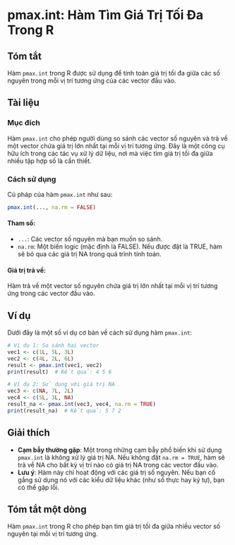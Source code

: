 <!--
Meta Description: # pmax.int: Hàm Tìm Giá Trị Tối Đa Trong R ## Tóm tắt Hàm `pmax.int` trong R được sử dụng để tính toán giá trị tối đa giữa các số nguyên trong mỗi vị ...
Meta Keywords: giá, trị, pmax, int, hàm
-->

# pmax.int: Hàm Tìm Giá Trị Tối Đa Trong R

## Tóm tắt
Hàm `pmax.int` trong R được sử dụng để tính toán giá trị tối đa giữa các số nguyên trong mỗi vị trí tương ứng của các vector đầu vào.

## Tài liệu
### Mục đích
Hàm `pmax.int` cho phép người dùng so sánh các vector số nguyên và trả về một vector chứa giá trị lớn nhất tại mỗi vị trí tương ứng. Đây là một công cụ hữu ích trong các tác vụ xử lý dữ liệu, nơi mà việc tìm giá trị tối đa giữa nhiều tập hợp số là cần thiết.

### Cách sử dụng
Cú pháp của hàm `pmax.int` như sau:

```R
pmax.int(..., na.rm = FALSE)
```

#### Tham số:
- `...`: Các vector số nguyên mà bạn muốn so sánh.
- `na.rm`: Một biến logic (mặc định là FALSE). Nếu được đặt là TRUE, hàm sẽ bỏ qua các giá trị NA trong quá trình tính toán.

#### Giá trị trả về:
Hàm trả về một vector số nguyên chứa giá trị lớn nhất tại mỗi vị trí tương ứng trong các vector đầu vào.

## Ví dụ
Dưới đây là một số ví dụ cơ bản về cách sử dụng hàm `pmax.int`:

```R
# Ví dụ 1: So sánh hai vector
vec1 <- c(1L, 5L, 3L)
vec2 <- c(4L, 2L, 6L)
result <- pmax.int(vec1, vec2)
print(result)  # Kết quả: 4 5 6

# Ví dụ 2: Sử dụng với giá trị NA
vec3 <- c(NA, 7L, 2L)
vec4 <- c(5L, 3L, NA)
result_na <- pmax.int(vec3, vec4, na.rm = TRUE)
print(result_na)  # Kết quả: 5 7 2
```

## Giải thích
- **Cạm bẫy thường gặp**: Một trong những cạm bẫy phổ biến khi sử dụng `pmax.int` là không xử lý giá trị NA. Nếu không đặt `na.rm = TRUE`, hàm sẽ trả về NA cho bất kỳ vị trí nào có giá trị NA trong các vector đầu vào.
- **Lưu ý**: Hàm này chỉ hoạt động với các giá trị số nguyên. Nếu bạn cố gắng sử dụng nó với các kiểu dữ liệu khác (như số thực hay ký tự), bạn có thể gặp lỗi.

## Tóm tắt một dòng
Hàm `pmax.int` trong R cho phép bạn tìm giá trị tối đa giữa nhiều vector số nguyên tại mỗi vị trí tương ứng.